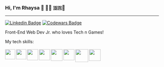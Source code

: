 ### Hi, I'm Rhaysa 👋 :woman_technologist: :brazil::purple_heart: 
-------------

[![Linkedin Badge](https://img.shields.io/badge/-LinkedIn-blue?style=flat-square&logo=Linkedin&logoColor=white&link=hhttps://www.linkedin.com/in/rlmadruga/)](https://www.linkedin.com/in/rlmadruga/) 
[![Codewars Badge](https://www.codewars.com/users/rlmadruga/badges/micro)](https://www.codewars.com/users/rlmadruga)

Front-End Web Dev Jr. who loves Tech n Games! 

My tech skills:
<br/>
<br/>
<img align='left' src="https://icon-icons.com/icons2/2107/PNG/48/file_type_html_icon_130541.png" width="33px">
<img align='left' src="https://icon-icons.com/icons2/2107/PNG/48/file_type_css_icon_130661.png" width="33px">
<img align='left' src="https://icon-icons.com/icons2/2415/PNG/48/bootstrap_plain_logo_icon_146619.png" width="36px">
<img align='left' src="https://icon-icons.com/icons2/2108/PNG/48/javascript_icon_130900.png" width="36px"> 
<img align='left' src="https://icon-icons.com/icons2/2415/PNG/64/git_original_wordmark_logo_icon_146510.png" width="38px">
<img align='left' src="https://icon-icons.com/icons2/2415/PNG/48/nodejs_original_logo_icon_146411.png" width="36px">
<img align='left' src="https://icon-icons.com/icons2/2415/PNG/64/mongodb_original_wordmark_logo_icon_146425.png" width="42px">
<img align='left' src="https://icon-icons.com/icons2/2415/PNG/64/react_original_wordmark_logo_icon_146375.png" width="38px">


